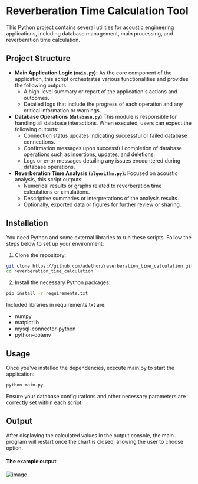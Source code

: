 # Reverberation Time Calculation Tool

This Python project contains several utilities for acoustic engineering applications, including database management, main processing, and reverberation time calculation.

## Project Structure

- **Main Application Logic (`main.py`):** As the core component of the application, this script orchestrates various functionalities and provides the following outputs:
  - A high-level summary or report of the application's actions and outcomes.
  - Detailed logs that include the progress of each operation and any critical information or warnings.
- **Database Operations (`database.py`)** This module is responsible for handling all database interactions. When executed, users can expect the following outputs:
  - Connection status updates indicating successful or failed database connections.
  - Confirmation messages upon successful completion of database operations such as insertions, updates, and deletions.
  - Logs or error messages detailing any issues encountered during database operations.
- **Reverberation Time Analysis (`algorithm.py`):** Focused on acoustic analysis, this script outputs:
  - Numerical results or graphs related to reverberation time calculations or simulations.
  - Descriptive summaries or interpretations of the analysis results.
  - Optionally, exported data or figures for further review or sharing.

## Installation

You need Python and some external libraries to run these scripts. Follow the steps below to set up your environment:

1. Clone the repository:

```bash
git clone https://github.com/adelhor/reverberation_time_calculation.git
cd reverberation_time_calculation
```
2. Install the necessary Python packages:

```bash
pip install -r requirements.txt
```
Included libraries in requirements.txt are:
- numpy
- matplotlib
- mysql-connector-python
- python-dotenv

## Usage
Once you've installed the dependencies, execute main.py to start the application:
```bash
python main.py
```
Ensure your database configurations and other necessary parameters are correctly set within each script.

## Output
After displaying the calculated values in the output console, the main program will restart once the chart is closed, allowing the user to choose option.
#### The example output
![image](https://github.com/adelhor/reverberation_time_calculation/assets/115109011/25a5e64a-d25a-49cd-8e81-eabe2f3b5d24)

